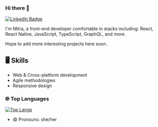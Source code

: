 ### Hi there 👋

[![LinkedIn Badge](https://img.shields.io/badge/LinkedIn-Profile-informational?style=flat&logo=linkedin&logoColor=white&color=0D76A8)](https://www.linkedin.com/in/mitrabauer)

I'm Mitra, a front-end developer comfortable in stacks including:
React, React Native, JavaScript, TypeScript, GraphQL, and more.

Hope to add more interesting projects here soon. 

## 🖥️ Skills

- Web & Cross-platform development
- Agile methodologies
- Responsive design

### 🌐 Top Languages

[![Top Langs](https://github-readme-stats.vercel.app/api/top-langs/?username=mitrananas&layout=compact)](https://github.com/mitrananas/github-readme-stats)

- 😄 Pronouns: she/her

<!--
**mitrananas/mitrananas** is a ✨ _special_ ✨ repository because its `README.md` (this file) appears on your GitHub profile.

Here are some ideas to get you started:

- 🔭 I’m currently working on ...
- 🌱 I’m currently learning ...
- 👯 I’m looking to collaborate on ...
- 🤔 I’m looking for help with ...
- 💬 Ask me about ...
- 📫 How to reach me: ...
- 😄 Pronouns: ...
- ⚡ Fun fact: ...
-->
